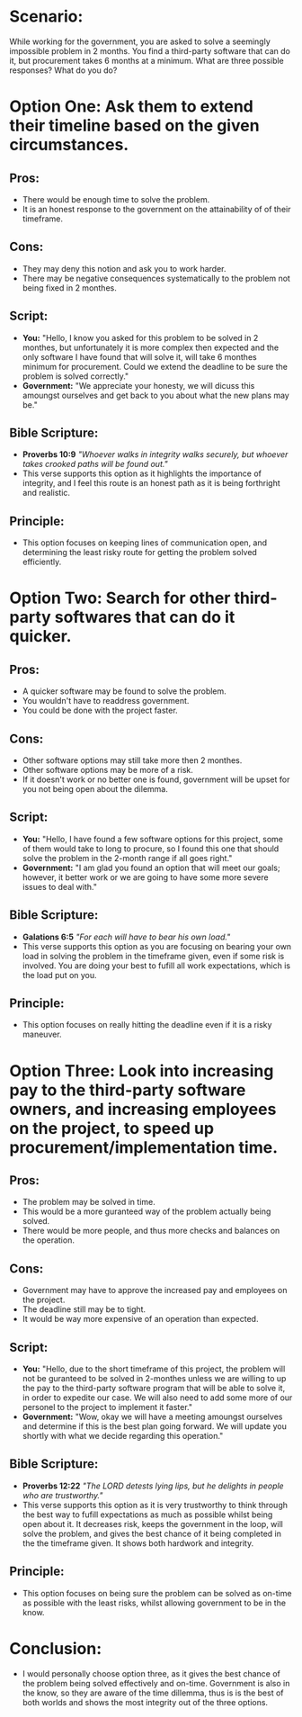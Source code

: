 # Scenario:
While working for the government, you are asked to solve a seemingly impossible problem in 2 months. You find a third-party software that can do it, 
but procurement takes 6 months at a minimum. What are three possible responses? What do you do?

# Option One: Ask them to extend their timeline based on the given circumstances.
 
## Pros:
* There would be enough time to solve the problem.
* It is an honest response to the government on the attainability of of their timeframe.

## Cons: 
* They may deny this notion and ask you to work harder.
* There may be negative consequences systematically to the problem not being fixed in 2 monthes.

## Script:
* **You:** "Hello, I know you asked for this problem to be solved in 2 monthes, but unfortunately it is more complex then expected and the only software I
have found that will solve it, will take 6 monthes minimum for procurement. Could we extend the deadline to be sure the problem is solved correctly."
* **Government:** "We appreciate your honesty, we will dicuss this amoungst ourselves and get back to you about what the new plans may be."

## Bible Scripture:
* **Proverbs 10:9** _"Whoever walks in integrity walks securely, but whoever takes crooked paths will be found out."_
* This verse supports this option as it highlights the importance of integrity, and I feel this route is an honest path as it is being forthright and realistic.

## Principle:
* This option focuses on keeping lines of communication open, and determining the least risky route for getting the problem solved efficiently.

# Option Two: Search for other third-party softwares that can do it quicker.
## Pros:
* A quicker software may be found to solve the problem.
* You wouldn't have to readdress government.
* You could be done with the project faster.

## Cons: 
* Other software options may still take more then 2 monthes.
* Other software options may be more of a risk.
* If it doesn't work or no better one is found, government will be upset for you not being open about the dilemma.

## Script:
* **You:** "Hello, I have found a few software options for this project, some of them would take to long to procure, so I found this one that should solve the 
problem in the 2-month range if all goes right." 
* **Government:** "I am glad you found an option that will meet our goals; however, it better work or we are going to have some more severe issues to deal with."

## Bible Scripture:
* **Galations 6:5** _"For each will have to bear his own load."_
* This verse supports this option as you are focusing on bearing your own load in solving the problem in the timeframe given, even if some risk is involved. 
You are doing your best to fufill all work expectations, which is the load put on you.

## Principle:
* This option focuses on really hitting the deadline even if it is a risky maneuver.

# Option Three: Look into increasing pay to the third-party software owners, and increasing employees on the project, to speed up procurement/implementation time.

## Pros:
* The problem may be solved in time.
* This would be a more guranteed way of the problem actually being solved.
* There would be more people, and thus more checks and balances on the operation.

## Cons: 
* Government may have to approve the increased pay and employees on the project.
* The deadline still may be to tight.
* It would be way more expensive of an operation than expected.

## Script:
* **You:** "Hello, due to the short timeframe of this project, the problem will not be guranteed to be solved in 2-monthes unless we are willing to up the pay to 
the third-party software program that will be able to solve it, in order to expedite our case. We will also need to add some more of our personel to the project 
to implement it faster."
* **Government:** "Wow, okay we will have a meeting amoungst ourselves and determine if this is the best plan going forward. We will update you shortly with
what we decide regarding this operation."

## Bible Scripture:
* **Proverbs 12:22** _"The LORD detests lying lips, but he delights in people who are trustworthy."_
* This verse supports this option as it is very trustworthy to think through the best way to fufill expectations as much as possible whilst being open about it. 
It decreases risk, keeps the government in the loop, will solve the problem, and gives the best chance of it being completed in the the timeframe given. 
It shows both hardwork and integrity.

## Principle:
* This option focuses on being sure the problem can be solved as on-time as possible with the least risks, whilst allowing government to be in the know. 

# Conclusion:
* I would personally choose option three, as it gives the best chance of the problem being solved effectively and on-time. Government is also in the know, so they
are aware of the time dillemma, thus is is the best of both worlds and shows the most integrity out of the three options.
